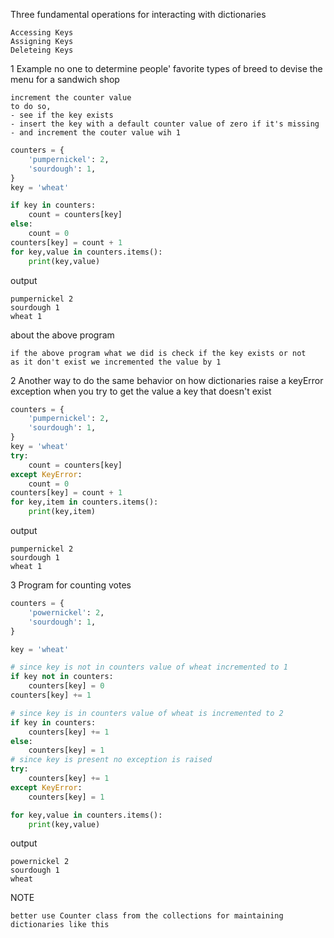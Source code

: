 Three fundamental operations for interacting with dictionaries
```text
Accessing Keys
Assigning Keys
Deleteing Keys
```

1 Example no one to determine people' favorite types of breed to devise the menu for a sandwich shop
```text
increment the counter value
to do so, 
- see if the key exists 
- insert the key with a default counter value of zero if it's missing
- and increment the couter value wih 1
```
```python
counters = {
    'pumpernickel': 2,
    'sourdough': 1,
}
key = 'wheat'

if key in counters:
    count = counters[key]
else:
    count = 0
counters[key] = count + 1
for key,value in counters.items():
    print(key,value)
```
output
```text
pumpernickel 2
sourdough 1
wheat 1
```
about the above program 
```
if the above program what we did is check if the key exists or not 
as it don't exist we incremented the value by 1
```

2 Another way to do the same behavior on how dictionaries raise a keyError exception when you try to get the value a key that doesn't exist
```python
counters = {
    'pumpernickel': 2,
    'sourdough': 1,
}
key = 'wheat'
try:
    count = counters[key]
except KeyError:
    count = 0
counters[key] = count + 1
for key,item in counters.items():
    print(key,item)
```
output
```text
pumpernickel 2
sourdough 1
wheat 1 
```

3 Program for counting votes
```python
counters = {
    'powernickel': 2,
    'sourdough': 1,
}

key = 'wheat'

# since key is not in counters value of wheat incremented to 1
if key not in counters:
    counters[key] = 0
counters[key] += 1 

# since key is in counters value of wheat is incremented to 2
if key in counters:
    counters[key] += 1
else:
    counters[key] = 1
# since key is present no exception is raised
try:
    counters[key] += 1
except KeyError:
    counters[key] = 1

for key,value in counters.items():
    print(key,value)
```
output
```text
powernickel 2
sourdough 1
wheat 
```
NOTE
```text
better use Counter class from the collections for maintaining dictionaries like this
````
